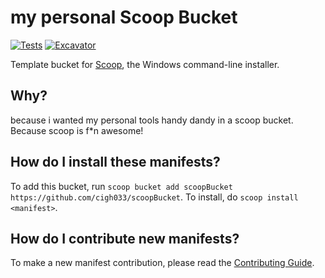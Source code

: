 # my personal Scoop Bucket

[![Tests](https://github.com/cigh033/scoopBucket/actions/workflows/ci.yml/badge.svg)](https://github.com/cigh033/scoopBucket/actions/workflows/ci.yml) [![Excavator](https://github.com/cigh033/scoopBucket/actions/workflows/excavator.yml/badge.svg)](https://github.com/cigh033/scoopBucket/actions/workflows/excavator.yml)

Template bucket for [Scoop](https://scoop.sh), the Windows command-line installer.

## Why?

because i wanted my personal tools handy dandy in a scoop bucket. Because scoop is f*n awesome!

## How do I install these manifests?

To add this bucket, run `scoop bucket add scoopBucket https://github.com/cigh033/scoopBucket`. To install, do `scoop install <manifest>`.

## How do I contribute new manifests?

To make a new manifest contribution, please read the [Contributing Guide](https://github.com/ScoopInstaller/.github/blob/main/.github/CONTRIBUTING.md).
